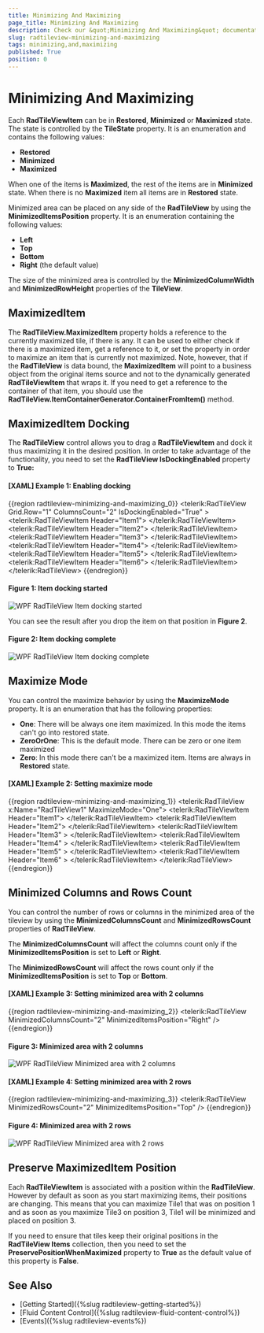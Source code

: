 ```yaml
---
title: Minimizing And Maximizing
page_title: Minimizing And Maximizing
description: Check our &quot;Minimizing And Maximizing&quot; documentation article for the RadTileView {{ site.framework_name }} control.
slug: radtileview-minimizing-and-maximizing
tags: minimizing,and,maximizing
published: True
position: 0
---
```


# Minimizing And Maximizing

Each __RadTileViewItem__ can be in __Restored__, __Minimized__ or __Maximized__ state. The state is controlled by the __TileState__ property. It is an enumeration and contains the following values:

* __Restored__
* __Minimized__
* __Maximized__

When one of the items is __Maximized__, the rest of the items are in __Minimized__ state. When there is no __Maximized__ item all items are in __Restored__ state.            

Minimized area can be placed on any side of the __RadTileView__ by using the __MinimizedItemsPosition__ property. It is an enumeration containing the following values:            

* __Left__
* __Top__
* __Bottom__
* __Right__ (the default value)

The size of the minimized area is controlled by the __MinimizedColumnWidth__ and __MinimizedRowHeight__ properties of the __TileView__.            

##  MaximizedItem

The __RadTileView.MaximizedItem__ property holds a reference to the currently maximized tile, if there is any. It can be used to either check if there is a maximized item, get a reference to it, or set the property in order to maximize an item that is currently not maximized. Note, however, that if the __RadTileView__ is data bound, the __MaximizedItem__ will point to a business object from the original items source and not to the dynamically generated __RadTileViewItem__ that wraps it. If you need to get a reference to the container of that item, you should use the __RadTileView.ItemContainerGenerator.ContainerFromItem()__ method.                

## MaximizedItem Docking

The __RadTileView__ control allows you to drag a __RadTileViewItem__ and dock it thus maximizing it in the desired position. In order to take advantage of the functionality, you need to set the __RadTileView IsDockingEnabled__ property to __True:__

#### __[XAML] Example 1: Enabling docking__
{{region radtileview-minimizing-and-maximizing_0}}
	<telerik:RadTileView Grid.Row="1" ColumnsCount="2" IsDockingEnabled="True" >
	    <telerik:RadTileViewItem Header="Item1">
	        <TextBlock Text="Item1 Content" />
	    </telerik:RadTileViewItem>
	    <telerik:RadTileViewItem Header="Item2">
	        <TextBlock Text="Item2 Content" />
	    </telerik:RadTileViewItem>
	    <telerik:RadTileViewItem Header="Item3">
	        <TextBlock Text="Item3 Content" />
	    </telerik:RadTileViewItem>
	    <telerik:RadTileViewItem Header="Item4">
	        <TextBlock Text="Item4 Content" />
	    </telerik:RadTileViewItem>
	    <telerik:RadTileViewItem Header="Item5">
	        <TextBlock Text="Item5 Content" />
	    </telerik:RadTileViewItem>
	    <telerik:RadTileViewItem Header="Item6">
	        <TextBlock Text="Item6 Content" />
	    </telerik:RadTileViewItem>
	</telerik:RadTileView>
{{endregion}}

#### __Figure 1: Item docking started__  
![WPF RadTileView Item docking started](images/radtileview_features_maximized_docking.png)

You can see the result after you drop the item on that position in __Figure 2__.

#### __Figure 2: Item docking complete__  
![WPF RadTileView Item docking complete](images/radtileview_features_maximized_docked.png)

##  Maximize Mode

You can control the maximize behavior by using the __MaximizeMode__ property. It is an enumeration that has the following properties:
* __One__: There will be always one item maximized. In this mode the items can't go into restored state.
* __ZeroOrOne__: This is the default mode. There can be zero or one item maximized
* __Zero__: In this mode there can't be a maximized item. Items are always in __Restored__ state.
                        

#### __[XAML] Example 2: Setting maximize mode__  
{{region radtileview-minimizing-and-maximizing_1}}
	<telerik:RadTileView x:Name="RadTileView1" MaximizeMode="One">
		<telerik:RadTileViewItem Header="Item1">
			<TextBlock Text="Item1 Content"/>
		</telerik:RadTileViewItem>
		<telerik:RadTileViewItem Header="Item2">
			<TextBlock Text="Item2 Content"/>
		</telerik:RadTileViewItem>
		<telerik:RadTileViewItem Header="Item3" >
			<TextBlock Text="Item3 Content"/>
		</telerik:RadTileViewItem>
		<telerik:RadTileViewItem Header="Item4" >
			<TextBlock Text="Item4 Content"/>
		</telerik:RadTileViewItem>
		<telerik:RadTileViewItem Header="Item5" >
			<TextBlock Text="Item5 Content"/>
		</telerik:RadTileViewItem>
		<telerik:RadTileViewItem Header="Item6" >
			<TextBlock Text="Item6 Content"/>
		</telerik:RadTileViewItem>
	</telerik:RadTileView>
{{endregion}}

## Minimized Columns and Rows Count

You can control the number of rows or columns in the minimized area of the tileview by using the __MinimizedColumnsCount__ and __MinimizedRowsCount__ properties of __RadTileView__. 

The __MinimizedColumnsCount__ will affect the columns count only if the __MinimizedItemsPosition__ is set to __Left__ or __Right__.

The __MinimizedRowsCount__ will affect the rows count only if the __MinimizedItemsPosition__ is set to __Top__ or __Bottom__.

#### __[XAML] Example 3: Setting minimized area with 2 columns__  
{{region radtileview-minimizing-and-maximizing_2}}
	<telerik:RadTileView MinimizedColumnsCount="2" MinimizedItemsPosition="Right" />
{{endregion}}

#### __Figure 3: Minimized area with 2 columns__
![WPF RadTileView Minimized area with 2 columns](images/radtileview-features-maximized-3.png)

#### __[XAML] Example 4: Setting minimized area with 2 rows__  
{{region radtileview-minimizing-and-maximizing_3}}
	<telerik:RadTileView MinimizedRowsCount="2" MinimizedItemsPosition="Top" />
{{endregion}}

#### __Figure 4: Minimized area with 2 rows__
![WPF RadTileView Minimized area with 2 rows](images/radtileview-features-maximized-4.png)

## Preserve MaximizedItem Position

Each __RadTileViewItem__ is associated with a position within the __RadTileView__. However by default as soon as you start maximizing items, their positions are changing. This means that you can maximize Tile1 that was on position 1 and as soon as you maximize Tile3 on position 3, Tile1 will be minimized and placed on position 3.

If you need to ensure that tiles keep their original positions in the __RadTileView Items__ collection, then you need to set the __PreservePositionWhenMaximized__ property to __True__ as the default value of this property is __False__.

## See Also
 * [Getting Started]({%slug radtileview-getting-started%})
 * [Fluid Content Control]({%slug radtileview-fluid-content-control%})
 * [Events]({%slug radtileview-events%})
